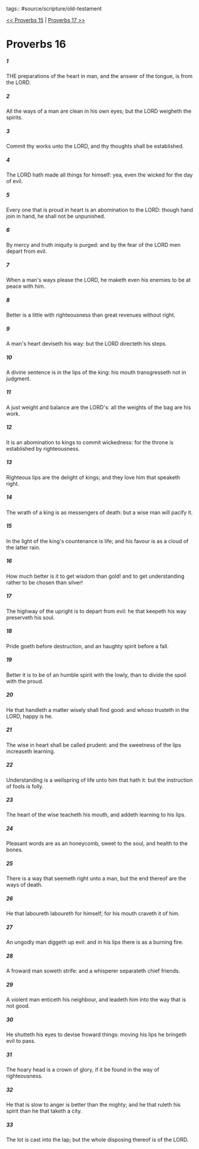 tags:: #source/scripture/old-testament

[<< Proverbs 15](old-testament/20_Proverbs/Proverbs_15.md) | [Proverbs 17 >>](old-testament/20_Proverbs/Proverbs_17.md)

# Proverbs 16

##### 1

THE preparations of the heart in man, and the answer of the tongue, is from the LORD.

##### 2

All the ways of a man are clean in his own eyes; but the LORD weigheth the spirits.

##### 3

Commit thy works unto the LORD, and thy thoughts shall be established.

##### 4

The LORD hath made all things for himself: yea, even the wicked for the day of evil.

##### 5

Every one that is proud in heart is an abomination to the LORD: though hand join in hand, he shall not be unpunished.

##### 6

By mercy and truth iniquity is purged: and by the fear of the LORD men depart from evil.

##### 7

When a man's ways please the LORD, he maketh even his enemies to be at peace with him.

##### 8

Better is a little with righteousness than great revenues without right.

##### 9

A man's heart deviseth his way: but the LORD directeth his steps.

##### 10

A divine sentence is in the lips of the king: his mouth transgresseth not in judgment.

##### 11

A just weight and balance are the LORD's: all the weights of the bag are his work.

##### 12

It is an abomination to kings to commit wickedness: for the throne is established by righteousness.

##### 13

Righteous lips are the delight of kings; and they love him that speaketh right.

##### 14

The wrath of a king is as messengers of death: but a wise man will pacify it.

##### 15

In the light of the king's countenance is life; and his favour is as a cloud of the latter rain.

##### 16

How much better is it to get wisdom than gold! and to get understanding rather to be chosen than silver!

##### 17

The highway of the upright is to depart from evil: he that keepeth his way preserveth his soul.

##### 18

Pride goeth before destruction, and an haughty spirit before a fall.

##### 19

Better it is to be of an humble spirit with the lowly, than to divide the spoil with the proud.

##### 20

He that handleth a matter wisely shall find good: and whoso trusteth in the LORD, happy is he.

##### 21

The wise in heart shall be called prudent: and the sweetness of the lips increaseth learning.

##### 22

Understanding is a wellspring of life unto him that hath it: but the instruction of fools is folly.

##### 23

The heart of the wise teacheth his mouth, and addeth learning to his lips.

##### 24

Pleasant words are as an honeycomb, sweet to the soul, and health to the bones.

##### 25

There is a way that seemeth right unto a man, but the end thereof are the ways of death.

##### 26

He that laboureth laboureth for himself; for his mouth craveth it of him.

##### 27

An ungodly man diggeth up evil: and in his lips there is as a burning fire.

##### 28

A froward man soweth strife: and a whisperer separateth chief friends.

##### 29

A violent man enticeth his neighbour, and leadeth him into the way that is not good.

##### 30

He shutteth his eyes to devise froward things: moving his lips he bringeth evil to pass.

##### 31

The hoary head is a crown of glory, if it be found in the way of righteousness.

##### 32

He that is slow to anger is better than the mighty; and he that ruleth his spirit than he that taketh a city.

##### 33

The lot is cast into the lap; but the whole disposing thereof is of the LORD.
